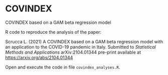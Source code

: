 # COVINDEX

COVINDEX based on a GAM beta regression model

R code to reproduce the analysis of the paper:

Scrucca L. (2021) A COVINDEX based on a GAM beta regression model with an application to the COVID-19 pandemic in Italy. Submitted to *Statistical Methods and Applications*
arXiv:2104.01344 pre-print available at https://arxiv.org/abs/2104.01344

Open and execute the code in file `covindex_analyses.R`.
